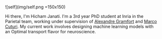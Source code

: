 
![self](img/self.png =150x150)

Hi there, I'm Hicham Janati. I'm a 3rd year PhD student at Inria in the Parietal team, working under supervision of [Alexandre Gramfort](http://alexandre.gramfort.net) and [Marco Cuturi](http://marcocuturi.net). My current work involves designing machine learning models with an Optimal transport flavor for neuroscience.
